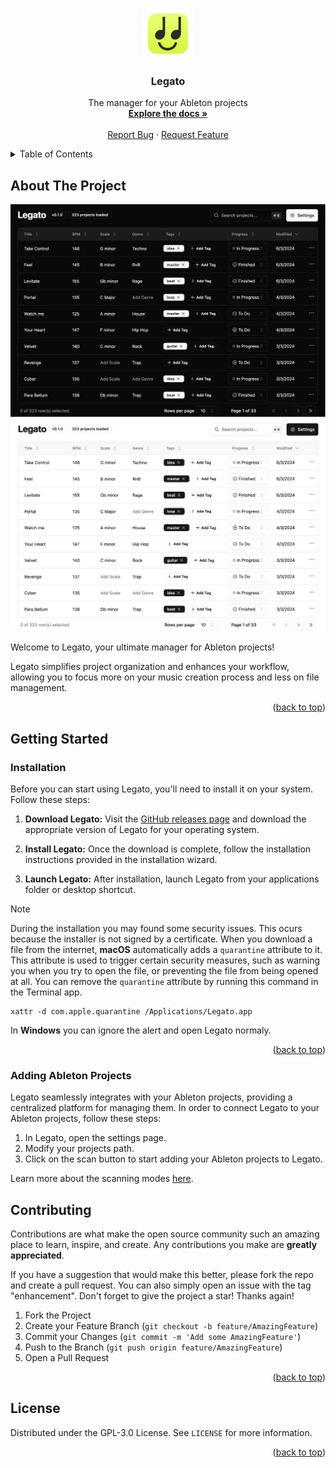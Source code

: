 <a name="readme-top"></a>

<!-- PROJECT LOGO -->
<br />
<div align="center">
  <a href="https://github.com/pruizlezcano/legato">
    <img src="assets/icon.png" alt="Logo" width="80" height="80">
  </a>

  <h3 align="center">Legato</h3>

  <p align="center">
    The manager for your Ableton projects
    <br />
    <a href="https://pruizlezcano.github.io/legato"><strong>Explore the docs »</strong></a>
    <br />
    <br />
    <a href="https://github.com/pruizlezcano/legato/issues">Report Bug</a>
    ·
    <a href="https://github.com/pruizlezcano/legato/issues">Request Feature</a>
  </p>
</div>



<!-- TABLE OF CONTENTS -->
<details>
  <summary>Table of Contents</summary>
  <ol>
    <li>
      <a href="#about-the-project">About The Project</a>
      <ul>
        <li><a href="#built-with">Built With</a></li>
      </ul>
    </li>
    <li>
      <a href="#getting-started">Getting Started</a>
      <ul>
        <li><a href="#prerequisites">Prerequisites</a></li>
        <li><a href="#installation">Installation</a></li>
      </ul>
    </li>
    <li><a href="#usage">Usage</a></li>
    <li><a href="#roadmap">Roadmap</a></li>
    <li><a href="#contributing">Contributing</a></li>
    <li><a href="#license">License</a></li>
    <li><a href="#contact">Contact</a></li>
    <li><a href="#acknowledgments">Acknowledgments</a></li>
  </ol>
</details>



<!-- ABOUT THE PROJECT -->
## About The Project
![Legato Screen Shot Dark](/docs/src/assets/legato-screenshot-dark.png#gh-dark-mode-only)![Legato Screen Shot Light](/docs/src/assets/legato-screenshot-light.png#gh-light-mode-only)

Welcome to Legato, your ultimate manager for Ableton projects!

Legato simplifies project organization and enhances your workflow, allowing you to focus more on your music creation process and less on file management.

<p align="right">(<a href="#readme-top">back to top</a>)</p>


<!-- GETTING STARTED -->
## Getting Started

### Installation

Before you can start using Legato, you'll need to install it on your system. Follow these steps:

1. **Download Legato:** Visit the [GitHub releases page](https://github.com/pruizlezcano/legato/releases/latest) and download the appropriate version of Legato for your operating system.

2. **Install Legato:** Once the download is complete, follow the installation instructions provided in the installation wizard.

3. **Launch Legato:** After installation, launch Legato from your applications folder or desktop shortcut.

> [!NOTE]
> During the installation you may found some security issues. This ocurs because the installer is not signed by a certificate.
> When you download a file from the internet, **macOS** automatically adds a `quarantine` attribute to it. This attribute is used to trigger certain security measures, such as warning you when you try to open the file, or preventing the file from being opened at all.
> You can remove the `quarantine` attribute by running this command in the Terminal app.
> ```shell
> xattr -d com.apple.quarantine /Applications/Legato.app
>```
>In **Windows** you can ignore the alert and open Legato normaly.

<p align="right">(<a href="#readme-top">back to top</a>)</p>



### Adding Ableton Projects

Legato seamlessly integrates with your Ableton projects, providing a centralized platform for managing them. In order to connect Legato to your Ableton projects, follow these steps:

1. In Legato, open the settings page.
2. Modify your projects path.
3. Click on the scan button to start adding your Ableton projects to Legato.

Learn more about the scanning modes [here](https://pruizlezcano.github.io/legato/scanning-projects).


<!-- CONTRIBUTING -->
## Contributing

Contributions are what make the open source community such an amazing place to learn, inspire, and create. Any contributions you make are **greatly appreciated**.

If you have a suggestion that would make this better, please fork the repo and create a pull request. You can also simply open an issue with the tag "enhancement".
Don't forget to give the project a star! Thanks again!

1. Fork the Project
2. Create your Feature Branch (`git checkout -b feature/AmazingFeature`)
3. Commit your Changes (`git commit -m 'Add some AmazingFeature'`)
4. Push to the Branch (`git push origin feature/AmazingFeature`)
5. Open a Pull Request

<p align="right">(<a href="#readme-top">back to top</a>)</p>



<!-- LICENSE -->
## License

Distributed under the GPL-3.0 License. See `LICENSE` for more information.

<p align="right">(<a href="#readme-top">back to top</a>)</p>
